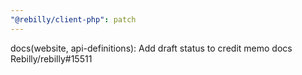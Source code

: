 ```yaml
---
"@rebilly/client-php": patch
---
```


docs(website, api-definitions): Add draft status to credit memo docs Rebilly/rebilly#15511
